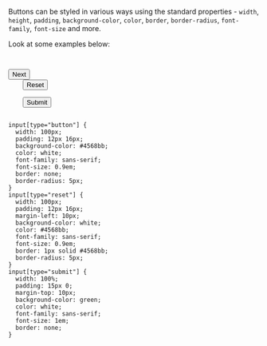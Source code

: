 Buttons can be styled in various ways using the standard properties - `width`, `height`, `padding`, `background-color`, `color`, `border`, `border-radius`, `font-family`, `font-size` and more.

Look at some examples below:

<codeblock language="css" type="lesson">
<code>
<panel language="html">
<input type="button" value="Next">
    <input type="reset" value="Reset"><br>
    <input type="submit" value="Submit">
</panel>
<panel language="css">
input[type="button"] {
  width: 100px;
  padding: 12px 16px;
  background-color: #4568bb;
  color: white;
  font-family: sans-serif;
  font-size: 0.9em;
  border: none;
  border-radius: 5px;
}
input[type="reset"] {
  width: 100px;
  padding: 12px 16px;
  margin-left: 10px;
  background-color: white;
  color: #4568bb;
  font-family: sans-serif;
  font-size: 0.9em;
  border: 1px solid #4568bb;
  border-radius: 5px;
}
input[type="submit"] {
  width: 100%;
  padding: 15px 0;
  margin-top: 10px;
  background-color: green;
  color: white;
  font-family: sans-serif;
  font-size: 1em;
  border: none;
}
</panel>
</code>
</codeblock>